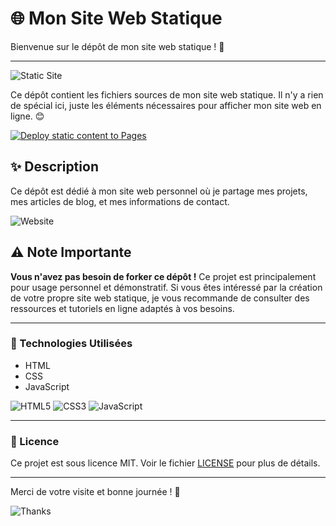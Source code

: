 # 🌐 Mon Site Web Statique

Bienvenue sur le dépôt de mon site web statique ! 🚀

---

![Static Site](https://img.shields.io/badge/Static%20Site-HTML%2FCSS%2FJS-blue)

Ce dépôt contient les fichiers sources de mon site web statique. Il n'y a rien de spécial ici, juste les éléments nécessaires pour afficher mon site web en ligne. 😊

[![Deploy static content to Pages](https://github.com/PeyoBouBou/PeyoBouBou.github.io/actions/workflows/deploye_static_web_site.yml/badge.svg)](https://github.com/PeyoBouBou/PeyoBouBou.github.io/actions/workflows/deploye_static_web_site.yml)

## ✨ Description

Ce dépôt est dédié à mon site web personnel où je partage mes projets, mes articles de blog, et mes informations de contact.

![Website](https://img.shields.io/badge/Website-Live-brightgreen)

## ⚠️ Note Importante

**Vous n'avez pas besoin de forker ce dépôt !** Ce projet est principalement pour usage personnel et démonstratif. Si vous êtes intéressé par la création de votre propre site web statique, je vous recommande de consulter des ressources et tutoriels en ligne adaptés à vos besoins.

---

### 🚀 Technologies Utilisées

- HTML
- CSS
- JavaScript

![HTML5](https://img.shields.io/badge/HTML5-E34F26?style=for-the-badge&logo=html5&logoColor=white)
![CSS3](https://img.shields.io/badge/CSS3-1572B6?style=for-the-badge&logo=css3&logoColor=white)
![JavaScript](https://img.shields.io/badge/JavaScript-F7DF1E?style=for-the-badge&logo=javascript&logoColor=black)

---

### 📄 Licence

Ce projet est sous licence MIT. Voir le fichier [LICENSE](LICENSE) pour plus de détails.

---

Merci de votre visite et bonne journée ! 🌟

![Thanks](https://img.shields.io/badge/Thanks%20for%20visiting%20%F0%9F%91%8B-blue)
